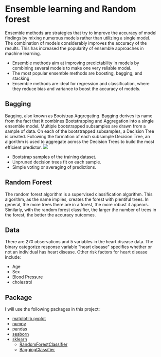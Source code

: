 # Ensemble learning and Random forest

Ensemble methods are strategies that try to improve the accuracy of model findings by mixing numerous models rather than utilizing a single model. The combination of models considerably improves the accuracy of the results. This has increased the popularity of ensemble approaches in machine learning.

* Ensemble methods aim at improving predictability in models by combining several models to make one very reliable model.
* The most popular ensemble methods are boosting, bagging, and stacking.
* Ensemble methods are ideal for regression and classification, where they reduce bias and variance to boost the accuracy of models.

## Bagging 
Bagging, also known as Bootstrap Aggregating. Bagging derives its name from the fact that it combines Bootstrapping and Aggregation into a single ensemble model. Multiple bootstrapped subsamples are drawn from a sample of data. On each of the bootstrapped subsamples, a Decision Tree is created. Following the formation of each subsample Decision Tree, an algorithm is used to aggregate across the Decision Trees to build the most efficient predictor. 
![](https://miro.medium.com/max/1400/0*PBGJw23ud8Sp7qO4.)

* Bootstrap samples of the training dataset.
* Unpruned decision trees fit on each sample.
* Simple voting or averaging of predictions.


## Random Forest
The random forest algorithm is a supervised classification algorithm. This algorithm, as the name implies, creates the forest with plentiful trees. In general, the more trees there are in a forest, the more robust it appears. Similarly, with the random forest classifier, the larger the number of trees in the forest, the better the accuracy outcomes.

## Data
There are 270 observations and 5 variables in the heart disease data. The binary categorize response variable "heart disease" specifies whether or not an individual has heart disease. Other risk factors for heart disease include:
* Age
* Sex
* Blood Pressure
* cholestrol

## Package 
I will use the following packages in this project:
* [matplotlib.pyplot](https://matplotlib.org/stable/api/_as_gen/matplotlib.pyplot.html)
* [numpy](https://numpy.org)
* [pandas](https://pandas.pydata.org)
* [seaborn](https://seaborn.pydata.org)
* [sklearn](https://scikit-learn.org/stable/)
  * [RandomForestClassifier](https://scikit-learn.org/stable/modules/generated/sklearn.ensemble.RandomForestClassifier.html)
  * [BaggingClassifier](https://scikit-learn.org/stable/modules/generated/sklearn.ensemble.BaggingClassifier.html)
